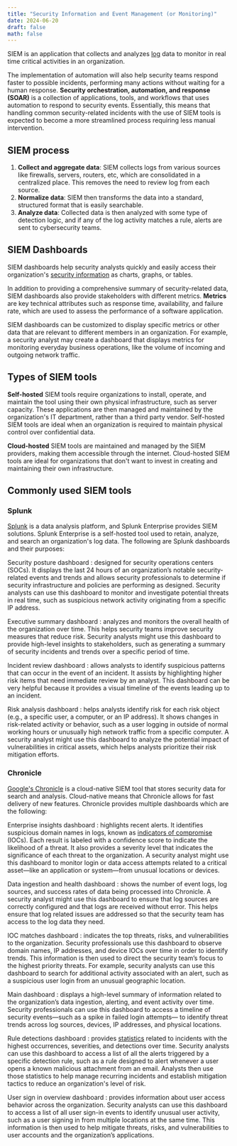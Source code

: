 ```yaml
---
title: "Security Information and Event Management (or Monitoring)"
date: 2024-06-20
draft: false
math: false
---
```


SIEM is an application that collects and analyzes [log](/computer-log)
data to monitor in real time critical activities in an organization.

The implementation of automation will also help security teams respond
faster to possible incidents, performing many actions without waiting
for a human response. **Security orchestration, automation, and response
(SOAR)** is a collection of applications, tools, and workflows that uses
automation to respond to security events. Essentially, this means that
handling common security-related incidents with the use of SIEM tools is
expected to become a more streamlined process requiring less manual
intervention.

## SIEM process

1. **Collect and aggregate data**: SIEM collects logs from various
   sources like firewalls, servers, routers, etc, which are consolidated
   in a centralized place. This removes the need to review log from each
   source.
2. **Normalize data**: SIEM then transforms the data into a standard,
   structured format that is easily searchable.
1. **Analyze data**: Collected data is then analyzed with some type of
   detection logic, and if any of the log activity matches a rule,
   alerts are sent to cybersecurity teams.

## SIEM Dashboards

SIEM dashboards help security analysts quickly and easily access their
organization's [security information](/infosec) as charts, graphs, or
tables.

In addition to providing a comprehensive summary of security-related
data, SIEM dashboards also provide stakeholders with different metrics.
**Metrics** are key technical attributes such as response time,
availability, and failure rate, which are used to assess the performance
of a software application.

SIEM dashboards can be customized to display specific metrics or other
data that are relevant to different members in an organization. For
example, a security analyst may create a dashboard that displays metrics
for monitoring everyday business operations, like the volume of incoming
and outgoing network traffic.

## Types of SIEM tools

**Self-hosted** SIEM tools require organizations to install, operate,
and maintain the tool using their own physical infrastructure, such as
server capacity. These applications are then managed and maintained by
the organization's IT department, rather than a third party vendor.
Self-hosted SIEM tools are ideal when an organization is required to
maintain physical control over confidential data.

**Cloud-hosted** SIEM tools are maintained and managed by the SIEM
providers, making them accessible through the internet. Cloud-hosted
SIEM tools are ideal for organizations that don't want to invest in
creating and maintaining their own infrastructure.

## Commonly used SIEM tools

### Splunk

[Splunk](https://www.splunk.com/) is a data analysis platform,
and Splunk Enterprise provides SIEM solutions.
Splunk Enterprise is a self-hosted tool used to retain,
analyze, and search an organization's log data. The following are Splunk
dashboards and their purposes:

Security posture dashboard
: designed for security operations centers (SOCs). It displays the last
24 hours of an organization’s notable security-related events and trends
and allows security professionals to determine if security
infrastructure and policies are performing as designed. Security
analysts can use this dashboard to monitor and investigate potential
threats in real time, such as suspicious network activity originating
from a specific IP address.

Executive summary dashboard
: analyzes and monitors the overall health of the organization over
time. This helps security teams improve security measures that reduce
risk. Security analysts might use this dashboard to provide high-level
insights to stakeholders, such as generating a summary of security
incidents and trends over a specific period of time.

Incident review dashboard
: allows analysts to identify suspicious
patterns that can occur in the event of an incident. It assists by
highlighting higher risk items that need immediate review by an analyst.
This dashboard can be very helpful because it provides a visual timeline
of the events leading up to an incident.

Risk analysis dashboard
: helps analysts identify risk for each risk
object (e.g., a specific user, a computer, or an IP address). It shows
changes in risk-related activity or behavior, such as a user logging in
outside of normal working hours or unusually high network traffic from a
specific computer. A security analyst might use this dashboard to
analyze the potential impact of vulnerabilities in critical assets,
which helps analysts prioritize their risk mitigation efforts.

### Chronicle

[Google's Chronicle](https://chronicle.security) is a cloud-native SIEM
tool that stores security data for search and analysis. Cloud-native
means that Chronicle allows for fast delivery of new features.
Chronicle provides multiple dashboards which are the following:

Enterprise insights dashboard
: highlights recent alerts. It identifies suspicious domain names in
logs, known as [indicators of compromise](/indicators-of-compromise) (IOCs). Each result is labeled
with a confidence score to indicate the likelihood of a threat. It also
provides a severity level that indicates the significance of each threat
to the organization. A security analyst might use this dashboard to
monitor login or data access attempts related to a critical asset—like
an application or system—from unusual locations or devices.

Data ingestion and health dashboard
: shows the number of event logs, log sources, and success rates of data
being processed into Chronicle. A security analyst might use this
dashboard to ensure that log sources are correctly configured and that
logs are received without error. This helps ensure that log related
issues are addressed so that the security team has access to the log
data they need.

IOC matches dashboard
: indicates the top threats, risks, and vulnerabilities to the
organization. Security professionals use this dashboard to observe
domain names, IP addresses, and device IOCs over time in order to
identify trends. This information is then used to direct the security
team’s focus to the highest priority threats. For example, security
analysts can use this dashboard to search for additional activity
associated with an alert, such as a suspicious user login from an
unusual geographic location.

Main dashboard
: displays a high-level summary of information related to the
organization’s data ingestion, alerting, and event activity over time.
Security professionals can use this dashboard to access a timeline of
security events—such as a spike in failed login attempts— to identify
threat trends across log sources, devices, IP addresses, and physical
locations.

Rule detections dashboard
: provides [statistics](/statistics) related to incidents with the
highest occurrences, severities, and detections over time. Security
analysts can use this dashboard to access a list of all the alerts
triggered by a specific detection rule, such as a rule designed to alert
whenever a user opens a known malicious attachment from an email.
Analysts then use those statistics to help manage recurring incidents
and establish mitigation tactics to reduce an organization's level of
risk.

User sign in overview dashboard
: provides information about user access behavior across the
organization. Security analysts can use this dashboard to access a list
of all user sign-in events to identify unusual user activity, such as a
user signing in from multiple locations at the same time. This
information is then used to help mitigate threats, risks, and
vulnerabilities to user accounts and the organization’s applications.
